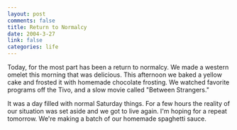 ```yaml
--- 
layout: post
comments: false
title: Return to Normalcy
date: 2004-3-27
link: false
categories: life
---
```

Today, for the most part has been a return to normalcy. We made a western omelet this morning that was delicious. This afternoon we baked a yellow cake and frosted it with homemade chocolate frosting. We watched favorite programs off the Tivo, and a slow movie called "Between Strangers."

It was a day filled with normal Saturday things. For a few hours the reality of our situation was set aside and we got to live again. I'm hoping for a repeat tomorrow. We're making a batch of our homemade spaghetti sauce.
